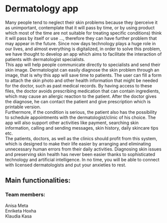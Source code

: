 # Dermatology app
Many people tend to neglect their skin problems because they (perceive it as unimportant, contemplate that it will pass by time, or by using product which most of the time are not suitable for treating specific conditions) think it will pass by itself or use ..., therefore they can have further problem that may appear in the future. Since now days technology plays a huge role in our lives, and almost everything is digitalized, in order to solve this problem, we have thought to develop an app which aims to facilitate the interaction of patients with dermatologist specialists. </br>
This app will help people communicate directly to specialists and send their skin image. Dermatologist can easily diagnose the skin problem through an image, that is why this app will save time to patients. The user can fill a form to attach the skin photo and other health information that might be needed for the doctor, such as past medical records. By having access to these files, the doctor avoids prescribing medication that can contain ingredients, which may cause an allergic reaction to the patient. After the doctor gives the diagnose, he can contact the patient and give prescription which is printable version. </br>
Furthermore, if the condition is serious, the patient also has the possibility to schedule appointments with the dermatologist/clinic of his choice. The app will also support other activities like payment, searching skin information, calling and sending messages, skin history, daily skincare tips etc. </br>
The patients, doctors, as well as the clinics should profit from this system, which is designed to make their life easier by arranging and eliminating unnecessary human errors from their daily activities. Diagnosing skin issues and preserving skin health has never been easier thanks to sophisticated technology and artificial intelligence. In no time, you will be able to connect with licensed dermatologists and put your anxieties to rest.

## Main functionalities:


### Team members:
Anisa Meta </br>
Enriketa Hoxha </br>
Klaudia Kasa
